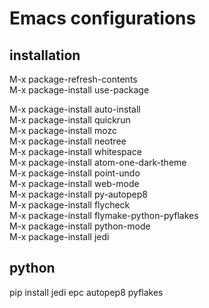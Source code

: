 # Emacs configurations

## installation
   M-x package-refresh-contents  
   M-x package-install <Return> use-package  
   
   M-x package-install <Return> auto-install  
   M-x package-install <Return> quickrun  
   M-x package-install <Return> mozc  
   M-x package-install <Return> neotree  
   M-x package-install <Return> whitespace  
   M-x package-install <Return> atom-one-dark-theme  
   M-x package-install <Return> point-undo  
   M-x package-install <Return> web-mode  
   M-x package-install <Return> py-autopep8  
   M-x package-install <Return> flycheck  
   M-x package-install <Return> flymake-python-pyflakes  
   M-x package-install <Return> python-mode  
   M-x package-install <Return> jedi  


## python
pip install jedi epc autopep8 pyflakes  
 
